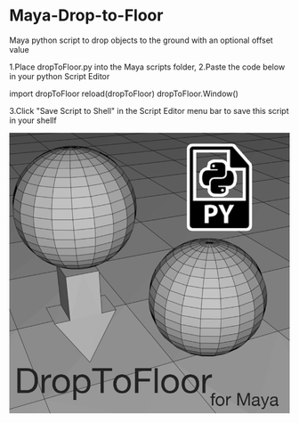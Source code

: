# Maya-Drop-to-Floor
Maya python script to drop objects to the ground with an optional offset value

1.Place dropToFloor.py into the Maya scripts folder,
2.Paste the code below in your python Script Editor

import dropToFloor
reload(dropToFloor)
dropToFloor.Window()

3.Click "Save Script to Shell" in the Script Editor menu bar to save this script in your shellf

![Alt text](dropToFloor.png?raw=true "dropToFloor.png")
